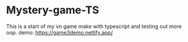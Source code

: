 # Mystery-game-TS
This is a start of my vn game make with typescript and testing out more oop. demo: https://game3demo.netlify.app/

